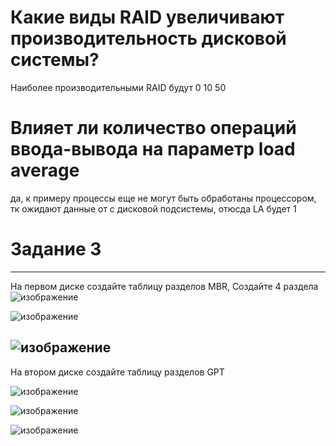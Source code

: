 # Какие виды RAID увеличивают производительность дисковой системы?
Наиболее производительными RAID будут  0 10 50

# Влияет ли количество операций ввода-вывода на параметр load average
да, к примеру процессы еще не могут быть обработаны процессором, тк ожидают данные от с дисковой подсистемы, отюсда LA  будет 1

# Задание 3
---
На первом диске создайте таблицу разделов MBR, Создайте 4 раздела
![изображение](https://user-images.githubusercontent.com/107613708/179507460-4613efd7-722b-4288-b5a4-3de500bfc0eb.png)

![изображение](https://user-images.githubusercontent.com/107613708/179507601-7db5cacd-edbe-4747-9337-5da3a2274f7b.png)

![изображение](https://user-images.githubusercontent.com/107613708/179507956-85ca9daa-9f93-4592-b9ee-5ab6a4a66389.png)
---
На втором диске создайте таблицу разделов GPT

![изображение](https://user-images.githubusercontent.com/107613708/179510143-b7603eac-8faa-4219-955a-3446f9a1580c.png)

![изображение](https://user-images.githubusercontent.com/107613708/179510231-7cea4e06-d396-4f3e-91e9-4491830e21e2.png)

![изображение](https://user-images.githubusercontent.com/107613708/179510512-0c1b83bd-7f33-473c-bf6a-537e3c50fa54.png)
